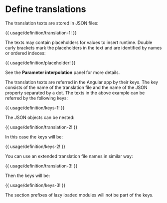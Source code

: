 <!-- ======================================================================
--- Search engine
title:          Define translations
keywords:       configuration
description:    Define translations.
--- Menu system
order:          10
text:           Define translations
hidden:         false
umbel:          false
--- Page properties
id:             
document:       
layout:         layout-2-left
$-left:         #side-menu
searchable:     true
--- Side menu
side-menu-root:     /documentation
side-menu-header:   Documentation
side-menu-top:      Installation
side-menu-depth:    2
======================================================================= -->

# Define translations

The translation texts are stored in JSON files:

{{ usage/definition/translation-1! }}

The texts may contain placeholders for values to insert runtime. Double
curly brackets mark the placeholders in the text and are identified by
names or ordered indeces:

{{ usage/definition/placeholder! }}

See the __Parameter interpolation__ panel for more details.

The translation texts are referred in the Angular app by their keys. The key
consists of the name of the translation file and the name of the JSON property
separated by a dot. The texts in the above example can be referred by the
following keys:

{{ usage/definition/keys-1! }}

The JSON objects can be nested:

{{ usage/definition/translation-2! }}

In this case the keys will be:

{{ usage/definition/keys-2! }}

You can use an extended translation file names in similar way:

{{ usage/definition/translation-3! }}

Then the keys will be:

{{ usage/definition/keys-3! }}

The section prefixes of lazy loaded modules will not be part of the keys.
